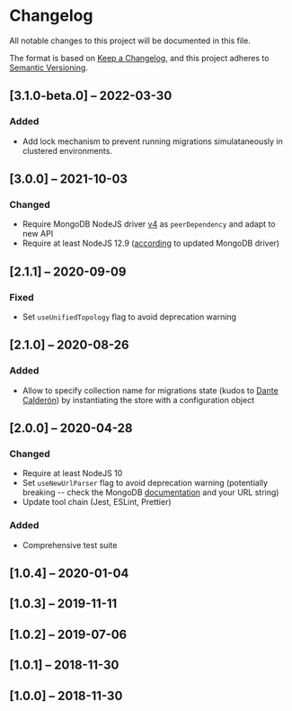 # Changelog

All notable changes to this project will be documented in this file.

The format is based on [Keep a Changelog](https://keepachangelog.com/en/1.0.0/),
and this project adheres to [Semantic Versioning](https://semver.org/spec/v2.0.0.html).

## [3.1.0-beta.0] – 2022-03-30

### Added
- Add lock mechanism to prevent running migrations simulataneously in clustered environments.

## [3.0.0] – 2021-10-03

### Changed
- Require MongoDB NodeJS driver [v4](https://github.com/mongodb/node-mongodb-native/blob/4.1/docs/CHANGES_4.0.0.md#nodejs-version) as `peerDependency` and adapt to new API
- Require at least NodeJS 12.9 ([according](https://github.com/mongodb/node-mongodb-native/blob/4.1/docs/CHANGES_4.0.0.md#nodejs-version) to updated MongoDB driver)

## [2.1.1] – 2020-09-09

### Fixed
- Set `useUnifiedTopology` flag to avoid deprecation warning

## [2.1.0] – 2020-08-26

### Added
- Allow to specify collection name for migrations state (kudos to [Dante Calderón](https://github.com/dantehemerson)) by instantiating the store with a configuration object

## [2.0.0] – 2020-04-28

### Changed
- Require at least NodeJS 10
- Set `useNewUrlParser` flag to avoid deprecation warning (potentially breaking -- check the MongoDB [documentation](https://docs.mongodb.com/manual/reference/connection-string/) and your URL string)
- Update tool chain (Jest, ESLint, Prettier)

### Added
- Comprehensive test suite

## [1.0.4] – 2020-01-04
## [1.0.3] – 2019-11-11
## [1.0.2] – 2019-07-06
## [1.0.1] – 2018-11-30
## [1.0.0] – 2018-11-30
